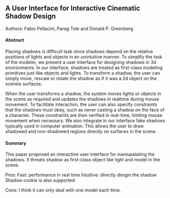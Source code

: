 ## A User Interface for Interactive Cinematic Shadow Design

Authors: Fabio Pellacini, Parag Tole and  Donald P. Greenberg 

#### Abstract
Placing shadows is difficult task since shadows depend on the
relative positions of lights and objects in an unintuitive manner.
To simplify the task of the modeler, we present a user interface
for designing shadows in 3d environments. In our interface,
shadows are treated as first-class modeling primitives just like
objects and lights. To transform a shadow, the user can simply
move, rescale or rotate the shadow as if it was a 2d object on the
sceneís surfaces.

When the user transforms a shadow, the system moves lights or
objects in the scene as required and updates the shadows in
realtime during mouse movement. To facilitate interaction, the
user can also specify constraints that the shadows must obey, such
as never casting a shadow on the face of a character. These
constraints are then verified in real-time, limiting mouse
movement when necessary. We also integrate in our interface fake
shadows typically used in computer animation. This allows the
user to draw shadowed and non-shadowed regions directly on
surfaces in the scene. 

#### Summary
This paper proposed an interactive user interface for maniupalating the shadows.
It threats shadow as first-class object like light and model in the scene.

Pros:
Fast: performance in real time
Intuitive: directly desgin the shadow
Shadow cookie is also supported

Cons:
I think it can only deal with one model each time.


